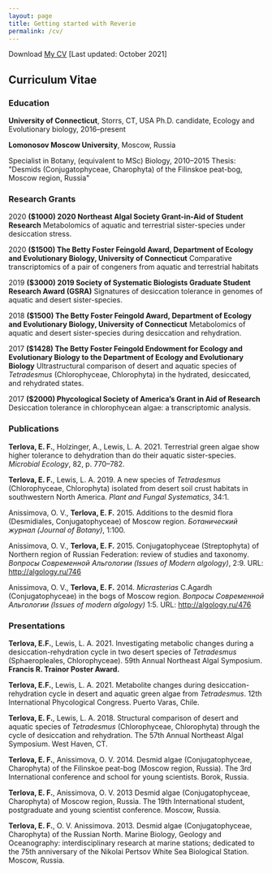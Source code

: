 ```yaml
---
layout: page
title: Getting started with Reverie
permalink: /cv/
---
```


Download <a href="https://eterlova.github.io/CV_October2021.pdf" target="_blank">My CV</a> [Last updated: October 2021]

## Curriculum Vitae

### Education
**University of Connecticut**, Storrs, CT, USA
Ph.D. candidate, Ecology and Evolutionary biology, 2016–present

**Lomonosov Moscow University**, Moscow, Russia

Specialist in Botany, (equivalent to MSc) Biology, 2010–2015
Thesis: "Desmids (Conjugatophyceae, Charophyta) of the Filinskoe peat-bog, Moscow region, Russia"

### Research Grants

2020 **($1000) 2020 Northeast Algal Society Grant-in-Aid of Student Research**
Metabolomics of aquatic and terrestrial sister-species under desiccation stress.


2020 **($1500) The Betty Foster Feingold Award, Department of Ecology and Evolutionary Biology, University of Connecticut**
Comparative transcriptomics of a pair of congeners from aquatic and terrestrial habitats

2019 **($3000) 2019 Society of Systematic Biologists Graduate Student Research Award (GSRA)**
Signatures of desiccation tolerance in genomes of aquatic and desert sister-species.

2018 **($1500) The Betty Foster Feingold Award, Department of Ecology and Evolutionary Biology, University of Connecticut**
Metabolomics of aquatic and desert sister-species during desiccation and rehydration.

2017 **($1428) The Betty Foster Feingold Endowment for Ecology and Evolutionary Biology to the Department of Ecology and Evolutionary Biology**
Ultrastructural comparison of desert and aquatic species of *Tetradesmus* (Chlorophyceae, Chlorophyta) in the hydrated, desiccated, and rehydrated states.

2017 **($2000) Phycological Society of America’s Grant in Aid of Research**
Desiccation tolerance in chlorophycean algae: a transcriptomic analysis.

### Publications
**Terlova, E. F.**, Holzinger, A., Lewis, L. A. 2021. Terrestrial green algae show higher tolerance to dehydration than do their aquatic sister-species. *Microbial Ecology*, 82, p. 770–782.

**Terlova, E. F.**, Lewis, L. A. 2019. A new species of *Tetradesmus* (Chlorophyceae, Chlorophyta) isolated from desert soil crust habitats in southwestern North America. *Plant and Fungal Systematics*, 34:1.

Anissimova, O. V., **Terlova, E. F.** 2015. Additions to the desmid flora (Desmidiales, Conjugatophyceae) of Moscow region. *Ботанический журнал (Journal of Botany)*, 1:100.

Anissimova, O. V., **Terlova, E. F.** 2015. Conjugatophyceae (Streptophyta) of Northern region of Russian Federation: review of studies and taxonomy. *Вопросы Современной Альгологии (Issues of Modern algology)*, 2:9. URL: http://algology.ru/746

Anissimova, O. V., **Terlova, E. F.** 2014. *Micrasterias* C.Agardh (Conjugatophyceae) in the bogs of Moscow region. *Вопросы Современной Альгологии (Issues of modern algology)* 1:5. URL: http://algology.ru/476

### Presentations
**Terlova, E.F.**, Lewis, L. A. 2021. Investigating metabolic changes during a desiccation-rehydration cycle in two desert species of *Tetradesmus* (Sphaeropleales, Chlorophyceae). 59th Annual Northeast Algal Symposium. **Francis R. Trainor Poster Award.**

**Terlova, E.F.**, Lewis, L. A. 2021. Metabolite changes during desiccation-rehydration cycle in desert and aquatic green algae from *Tetradesmus*. 12th International Phycological Congress. Puerto Varas, Chile.

**Terlova, E. F.**, Lewis, L. A. 2018. Structural comparison of desert and aquatic species of *Tetradesmus* (Chlorophyceae, Chlorophyta) through the cycle of desiccation and rehydration. The 57th Annual Northeast Algal Symposium. West Haven, CT.

**Terlova, E. F.**, Anissimova, O. V. 2014. Desmid algae (Conjugatophyceae, Charophyta) of the Filinskoe peat-bog (Moscow region, Russia). The 3rd International conference and school for young scientists. Borok, Russia.

**Terlova, E. F.**, Anissimova, O. V. 2013 Desmid algae (Conjugatophyceae, Charophyta) of Moscow region, Russia. The 19th International student, postgraduate and young scientist conference. Moscow, Russia.

**Terlova, E. F.**, O. V. Anissimova. 2013. Desmid algae (Conjugatophyceae, Charophyta) of the Russian North. Marine Biology, Geology and Oceanography: interdisciplinary research at marine stations; dedicated to the 75th anniversary of the Nikolai Pertsov White Sea Biological Station. Moscow, Russia.


